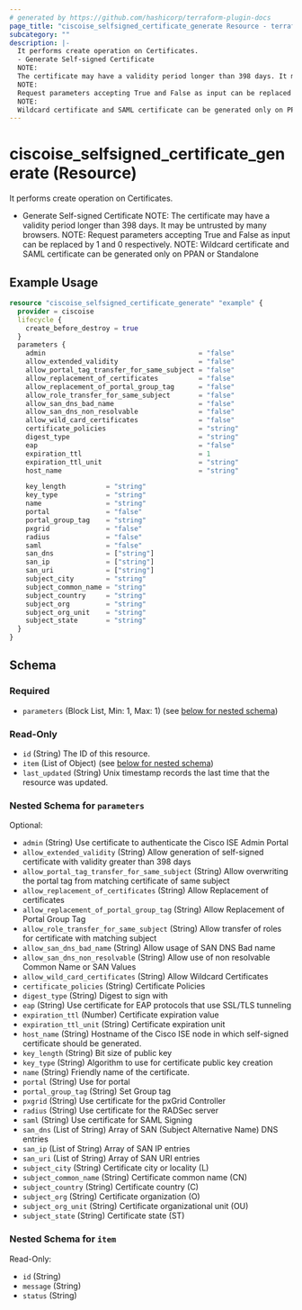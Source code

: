 ```yaml
---
# generated by https://github.com/hashicorp/terraform-plugin-docs
page_title: "ciscoise_selfsigned_certificate_generate Resource - terraform-provider-ciscoise"
subcategory: ""
description: |-
  It performs create operation on Certificates.
  - Generate Self-signed Certificate
  NOTE:
  The certificate may have a validity period longer than 398 days. It may be untrusted by many browsers.
  NOTE:
  Request parameters accepting True and False as input can be replaced by 1 and 0 respectively.
  NOTE:
  Wildcard certificate and SAML certificate can be generated only on PPAN or Standalone
---
```


# ciscoise_selfsigned_certificate_generate (Resource)

It performs create operation on Certificates.
- Generate Self-signed Certificate
NOTE:
The certificate may have a validity period longer than 398 days. It may be untrusted by many browsers.
NOTE:
Request parameters accepting True and False as input can be replaced by 1 and 0 respectively.
NOTE:
Wildcard certificate and SAML certificate can be generated only on PPAN or Standalone

## Example Usage

```terraform
resource "ciscoise_selfsigned_certificate_generate" "example" {
  provider = ciscoise
  lifecycle {
    create_before_destroy = true
  }
  parameters {
    admin                                      = "false"
    allow_extended_validity                    = "false"
    allow_portal_tag_transfer_for_same_subject = "false"
    allow_replacement_of_certificates          = "false"
    allow_replacement_of_portal_group_tag      = "false"
    allow_role_transfer_for_same_subject       = "false"
    allow_san_dns_bad_name                     = "false"
    allow_san_dns_non_resolvable               = "false"
    allow_wild_card_certificates               = "false"
    certificate_policies                       = "string"
    digest_type                                = "string"
    eap                                        = "false"
    expiration_ttl                             = 1
    expiration_ttl_unit                        = "string"
    host_name                                  = "string"

    key_length          = "string"
    key_type            = "string"
    name                = "string"
    portal              = "false"
    portal_group_tag    = "string"
    pxgrid              = "false"
    radius              = "false"
    saml                = "false"
    san_dns             = ["string"]
    san_ip              = ["string"]
    san_uri             = ["string"]
    subject_city        = "string"
    subject_common_name = "string"
    subject_country     = "string"
    subject_org         = "string"
    subject_org_unit    = "string"
    subject_state       = "string"
  }
}
```

<!-- schema generated by tfplugindocs -->
## Schema

### Required

- `parameters` (Block List, Min: 1, Max: 1) (see [below for nested schema](#nestedblock--parameters))

### Read-Only

- `id` (String) The ID of this resource.
- `item` (List of Object) (see [below for nested schema](#nestedatt--item))
- `last_updated` (String) Unix timestamp records the last time that the resource was updated.

<a id="nestedblock--parameters"></a>
### Nested Schema for `parameters`

Optional:

- `admin` (String) Use certificate to authenticate the Cisco ISE Admin Portal
- `allow_extended_validity` (String) Allow generation of self-signed certificate with validity greater than 398 days
- `allow_portal_tag_transfer_for_same_subject` (String) Allow overwriting the portal tag from matching certificate of same subject
- `allow_replacement_of_certificates` (String) Allow Replacement of certificates
- `allow_replacement_of_portal_group_tag` (String) Allow Replacement of Portal Group Tag
- `allow_role_transfer_for_same_subject` (String) Allow transfer of roles for certificate with matching subject
- `allow_san_dns_bad_name` (String) Allow usage of SAN DNS Bad name
- `allow_san_dns_non_resolvable` (String) Allow use of non resolvable Common Name or SAN Values
- `allow_wild_card_certificates` (String) Allow Wildcard Certificates
- `certificate_policies` (String) Certificate Policies
- `digest_type` (String) Digest to sign with
- `eap` (String) Use certificate for EAP protocols that use SSL/TLS tunneling
- `expiration_ttl` (Number) Certificate expiration value
- `expiration_ttl_unit` (String) Certificate expiration unit
- `host_name` (String) Hostname of the Cisco ISE node in which self-signed certificate should be generated.
- `key_length` (String) Bit size of public key
- `key_type` (String) Algorithm to use for certificate public key creation
- `name` (String) Friendly name of the certificate.
- `portal` (String) Use for portal
- `portal_group_tag` (String) Set Group tag
- `pxgrid` (String) Use certificate for the pxGrid Controller
- `radius` (String) Use certificate for the RADSec server
- `saml` (String) Use certificate for SAML Signing
- `san_dns` (List of String) Array of SAN (Subject Alternative Name) DNS entries
- `san_ip` (List of String) Array of SAN IP entries
- `san_uri` (List of String) Array of SAN URI entries
- `subject_city` (String) Certificate city or locality (L)
- `subject_common_name` (String) Certificate common name (CN)
- `subject_country` (String) Certificate country (C)
- `subject_org` (String) Certificate organization (O)
- `subject_org_unit` (String) Certificate organizational unit (OU)
- `subject_state` (String) Certificate state (ST)


<a id="nestedatt--item"></a>
### Nested Schema for `item`

Read-Only:

- `id` (String)
- `message` (String)
- `status` (String)


